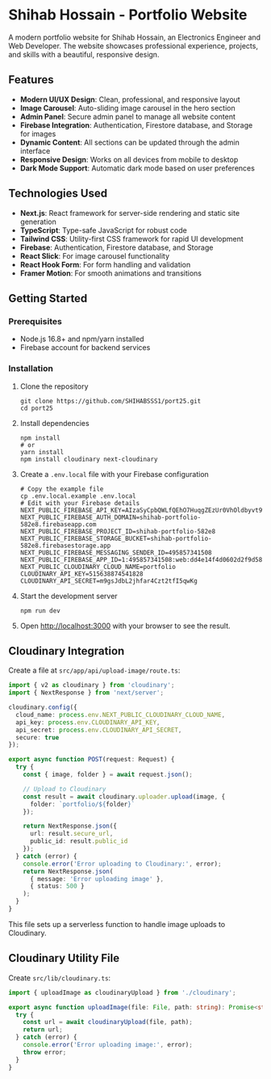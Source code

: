 # Shihab Hossain - Portfolio Website

A modern portfolio website for Shihab Hossain, an Electronics Engineer and Web Developer. The website showcases professional experience, projects, and skills with a beautiful, responsive design.

## Features

- **Modern UI/UX Design**: Clean, professional, and responsive layout
- **Image Carousel**: Auto-sliding image carousel in the hero section
- **Admin Panel**: Secure admin panel to manage all website content
- **Firebase Integration**: Authentication, Firestore database, and Storage for images
- **Dynamic Content**: All sections can be updated through the admin interface
- **Responsive Design**: Works on all devices from mobile to desktop
- **Dark Mode Support**: Automatic dark mode based on user preferences

## Technologies Used

- **Next.js**: React framework for server-side rendering and static site generation
- **TypeScript**: Type-safe JavaScript for robust code
- **Tailwind CSS**: Utility-first CSS framework for rapid UI development
- **Firebase**: Authentication, Firestore database, and Storage
- **React Slick**: For image carousel functionality
- **React Hook Form**: For form handling and validation
- **Framer Motion**: For smooth animations and transitions

## Getting Started

### Prerequisites

- Node.js 16.8+ and npm/yarn installed
- Firebase account for backend services

### Installation

1. Clone the repository
   ```
   git clone https://github.com/SHIHABSSS1/port25.git
   cd port25
   ```

2. Install dependencies
   ```
   npm install
   # or
   yarn install
   npm install cloudinary next-cloudinary
   ```

3. Create a `.env.local` file with your Firebase configuration
   ```
   # Copy the example file
   cp .env.local.example .env.local
   # Edit with your Firebase details
   NEXT_PUBLIC_FIREBASE_API_KEY=AIzaSyCpbQWLfQEhO7HuqgZEzUr0VhOldbyvt9w
   NEXT_PUBLIC_FIREBASE_AUTH_DOMAIN=shihab-portfolio-582e8.firebaseapp.com
   NEXT_PUBLIC_FIREBASE_PROJECT_ID=shihab-portfolio-582e8
   NEXT_PUBLIC_FIREBASE_STORAGE_BUCKET=shihab-portfolio-582e8.firebasestorage.app
   NEXT_PUBLIC_FIREBASE_MESSAGING_SENDER_ID=495857341508
   NEXT_PUBLIC_FIREBASE_APP_ID=1:495857341508:web:dd4e14f4d0602d2f9d5811
   NEXT_PUBLIC_CLOUDINARY_CLOUD_NAME=portfolio
   CLOUDINARY_API_KEY=515638874541828
   CLOUDINARY_API_SECRET=m9gsJdbL2jhfar4Czt2tfI5qwKg
   ```

4. Start the development server
   ```
   npm run dev
   ```

5. Open [http://localhost:3000](http://localhost:3000) with your browser to see the result.

## Cloudinary Integration

Create a file at `src/app/api/upload-image/route.ts`:

```typescript
import { v2 as cloudinary } from 'cloudinary';
import { NextResponse } from 'next/server';

cloudinary.config({
  cloud_name: process.env.NEXT_PUBLIC_CLOUDINARY_CLOUD_NAME,
  api_key: process.env.CLOUDINARY_API_KEY,
  api_secret: process.env.CLOUDINARY_API_SECRET,
  secure: true
});

export async function POST(request: Request) {
  try {
    const { image, folder } = await request.json();

    // Upload to Cloudinary
    const result = await cloudinary.uploader.upload(image, {
      folder: `portfolio/${folder}`
    });

    return NextResponse.json({ 
      url: result.secure_url,
      public_id: result.public_id
    });
  } catch (error) {
    console.error('Error uploading to Cloudinary:', error);
    return NextResponse.json(
      { message: 'Error uploading image' },
      { status: 500 }
    );
  }
}
```

This file sets up a serverless function to handle image uploads to Cloudinary.

## Cloudinary Utility File

Create `src/lib/cloudinary.ts`:

```typescript
import { uploadImage as cloudinaryUpload } from './cloudinary';

export async function uploadImage(file: File, path: string): Promise<string> {
  try {
    const url = await cloudinaryUpload(file, path);
    return url;
  } catch (error) {
    console.error('Error uploading image:', error);
    throw error;
  }
}
```
